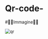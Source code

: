 # Qr-code-
#👨‍💻Immagine👩‍💻


![qr](https://user-images.githubusercontent.com/103877241/172026808-66c9c4f3-5765-4a3d-96cd-de1366625399.png)
